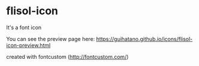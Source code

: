 # flisol-icon
It's a font icon

You can see the preview page here: https://guihatano.github.io/icons/flisol-icon-preview.html

created with fontcustom (http://fontcustom.com/)
